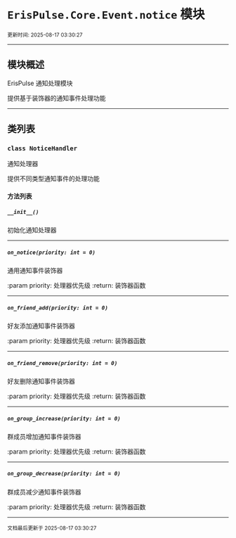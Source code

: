 # `ErisPulse.Core.Event.notice` 模块

<sup>更新时间: 2025-08-17 03:30:27</sup>

---

## 模块概述


ErisPulse 通知处理模块

提供基于装饰器的通知事件处理功能

---

## 类列表

### `class NoticeHandler`

通知处理器

提供不同类型通知事件的处理功能


#### 方法列表

##### `__init__()`

初始化通知处理器

---

##### `on_notice(priority: int = 0)`

通用通知事件装饰器

:param priority: 处理器优先级
:return: 装饰器函数

---

##### `on_friend_add(priority: int = 0)`

好友添加通知事件装饰器

:param priority: 处理器优先级
:return: 装饰器函数

---

##### `on_friend_remove(priority: int = 0)`

好友删除通知事件装饰器

:param priority: 处理器优先级
:return: 装饰器函数

---

##### `on_group_increase(priority: int = 0)`

群成员增加通知事件装饰器

:param priority: 处理器优先级
:return: 装饰器函数

---

##### `on_group_decrease(priority: int = 0)`

群成员减少通知事件装饰器

:param priority: 处理器优先级
:return: 装饰器函数

---

<sub>文档最后更新于 2025-08-17 03:30:27</sub>